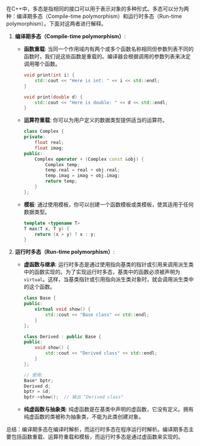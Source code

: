 在C++中，多态是指相同的接口可以用于表示对象的多种形式。多态可以分为两种：编译期多态（Compile-time polymorphism）和运行时多态（Run-time polymorphism）。下面对这两者进行解释。

1. **编译期多态（Compile-time polymorphism）**:
   - **函数重载**: 当同一个作用域内有两个或多个函数名称相同但参数列表不同的函数时，我们说这些函数是重载的。编译器会根据调用的参数列表来决定调用哪个函数。
     
     ```cpp
     void print(int i) {
         std::cout << "Here is int: " << i << std::endl;
     }

     void print(double d) {
         std::cout << "Here is double: " << d << std::endl;
     }
     ```

   - **运算符重载**: 你可以为用户定义的数据类型提供适当的运算符。
     
     ```cpp
     class Complex {
     private:
         float real;
         float imag;
     public:
         Complex operator + (Complex const &obj) {
             Complex temp;
             temp.real = real + obj.real;
             temp.imag = imag + obj.imag;
             return temp;
         }
     };
     ```

   - **模板**: 通过使用模板，你可以创建一个函数模板或类模板，使其适用于任何数据类型。
     
     ```cpp
     template <typename T>
     T max(T x, T y) {
         return (x > y) ? x : y;
     }
     ```

2. **运行时多态（Run-time polymorphism）**:
   - **虚函数与继承**: 运行时多态是通过使用指向基类的指针或引用来调用派生类中的函数实现的。为了实现运行时多态，基类中的函数必须被声明为`virtual`。这样，当基类指针或引用指向派生类对象时，就会调用派生类中的这个函数。

     ```cpp
     class Base {
     public:
         virtual void show() {
             std::cout << "Base class" << std::endl;
         }
     };

     class Derived : public Base {
     public:
         void show() {
             std::cout << "Derived class" << std::endl;
         }
     };

     // 使用:
     Base* bptr;
     Derived d;
     bptr = &d;
     bptr->show();  // 输出 "Derived class"
     ```

   - **纯虚函数与抽象类**: 纯虚函数是在基类中声明的虚函数，它没有定义。拥有纯虚函数的类被称为抽象类，不能为此类创建对象。

总结：编译期多态在编译时解析，而运行时多态在程序运行时解析。编译期多态主要包括函数重载、运算符重载和模板，而运行时多态是通过虚函数来实现的。